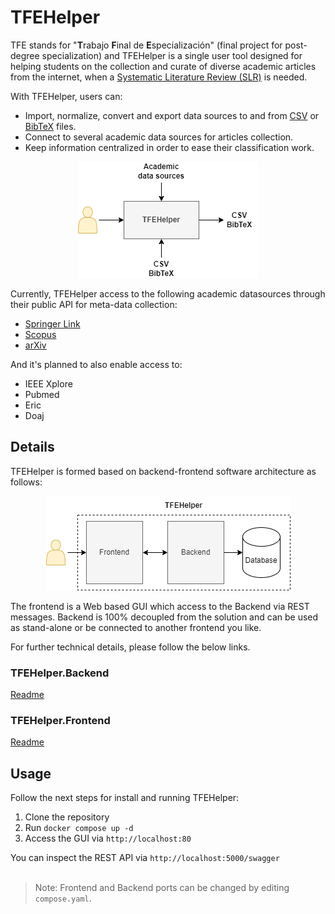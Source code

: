 # TFEHelper

TFE stands for "**T**rabajo **F**inal de **E**specialización" (final project for post-degree specialization) and TFEHelper is a single user tool designed for helping students on the collection and curate of diverse academic articles from the internet, when a [Systematic Literature Review (SLR)](https://en.wikipedia.org/wiki/Systematic_review) is needed.

With TFEHelper, users can:
- Import, normalize, convert and export data sources to and from [CSV](https://en.wikipedia.org/wiki/Comma-separated_values) or [BibTeX](https://en.wikipedia.org/wiki/BibTeX) files.
- Connect to several academic data sources for articles collection.
- Keep information centralized in order to ease their classification work.

<p align="center">
  <img src="docs/TFEHelper.png">
</p>

Currently, TFEHelper access to the following academic datasources through their public API for meta-data collection:
- [Springer Link](https://link.springer.com/)
- [Scopus](https://www.scopus.com)
- [arXiv](https://arxiv.org/)

And it's planned to also enable access to:
- IEEE Xplore
- Pubmed
- Eric
- Doaj

## Details

TFEHelper is formed based on backend-frontend software architecture as follows:

<p align="center">
  <img src="docs/TFEHelper.Backend-Frontend.png">
</p>

The frontend is a Web based GUI which access to the Backend via REST messages.  Backend is 100% decoupled from the solution and can be used as stand-alone or be connected to another frontend you like.

For further technical details, please follow the below links.

### TFEHelper.Backend

[Readme](src/Backend/README.md)

### TFEHelper.Frontend

[Readme](src/Frontend/README.md)

## Usage
Follow the next steps for install and running TFEHelper:
1. Clone the repository
2. Run `docker compose up -d`
3. Access the GUI via `http://localhost:80`

You can inspect the REST API via `http://localhost:5000/swagger`
<br></br>
>Note: Frontend and Backend ports can be changed by editing `compose.yaml`.
